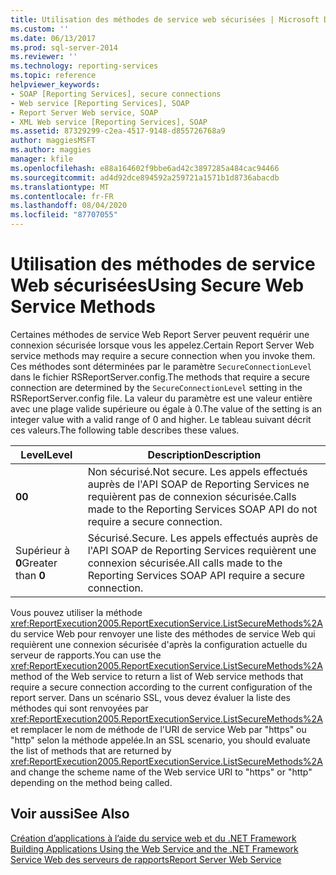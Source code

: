 ```yaml
---
title: Utilisation des méthodes de service web sécurisées | Microsoft Docs
ms.custom: ''
ms.date: 06/13/2017
ms.prod: sql-server-2014
ms.reviewer: ''
ms.technology: reporting-services
ms.topic: reference
helpviewer_keywords:
- SOAP [Reporting Services], secure connections
- Web service [Reporting Services], SOAP
- Report Server Web service, SOAP
- XML Web service [Reporting Services], SOAP
ms.assetid: 87329299-c2ea-4517-9148-d855726768a9
author: maggiesMSFT
ms.author: maggies
manager: kfile
ms.openlocfilehash: e88a164602f9bbe6ad42c3897285a484cac94466
ms.sourcegitcommit: ad4d92dce894592a259721a1571b1d8736abacdb
ms.translationtype: MT
ms.contentlocale: fr-FR
ms.lasthandoff: 08/04/2020
ms.locfileid: "87707055"
---
```

# <a name="using-secure-web-service-methods"></a><span data-ttu-id="3045d-102">Utilisation des méthodes de service Web sécurisées</span><span class="sxs-lookup"><span data-stu-id="3045d-102">Using Secure Web Service Methods</span></span>
  <span data-ttu-id="3045d-103">Certaines méthodes de service Web Report Server peuvent requérir une connexion sécurisée lorsque vous les appelez.</span><span class="sxs-lookup"><span data-stu-id="3045d-103">Certain Report Server Web service methods may require a secure connection when you invoke them.</span></span> <span data-ttu-id="3045d-104">Ces méthodes sont déterminées par le paramètre `SecureConnectionLevel` dans le fichier RSReportServer.config.</span><span class="sxs-lookup"><span data-stu-id="3045d-104">The methods that require a secure connection are determined by the `SecureConnectionLevel` setting in the RSReportServer.config file.</span></span> <span data-ttu-id="3045d-105">La valeur du paramètre est une valeur entière avec une plage valide supérieure ou égale à 0.</span><span class="sxs-lookup"><span data-stu-id="3045d-105">The value of the setting is an integer value with a valid range of 0 and higher.</span></span> <span data-ttu-id="3045d-106">Le tableau suivant décrit ces valeurs.</span><span class="sxs-lookup"><span data-stu-id="3045d-106">The following table describes these values.</span></span>  
  
|<span data-ttu-id="3045d-107">Level</span><span class="sxs-lookup"><span data-stu-id="3045d-107">Level</span></span>|<span data-ttu-id="3045d-108">Description</span><span class="sxs-lookup"><span data-stu-id="3045d-108">Description</span></span>|  
|-----------|-----------------|  
|<span data-ttu-id="3045d-109">**0**</span><span class="sxs-lookup"><span data-stu-id="3045d-109">**0**</span></span>|<span data-ttu-id="3045d-110">Non sécurisé.</span><span class="sxs-lookup"><span data-stu-id="3045d-110">Not secure.</span></span> <span data-ttu-id="3045d-111">Les appels effectués auprès de l'API SOAP de Reporting Services ne requièrent pas de connexion sécurisée.</span><span class="sxs-lookup"><span data-stu-id="3045d-111">Calls made to the Reporting Services SOAP API do not require a secure connection.</span></span>|  
|<span data-ttu-id="3045d-112">Supérieur à **0**</span><span class="sxs-lookup"><span data-stu-id="3045d-112">Greater than **0**</span></span>|<span data-ttu-id="3045d-113">Sécurisé.</span><span class="sxs-lookup"><span data-stu-id="3045d-113">Secure.</span></span> <span data-ttu-id="3045d-114">Les appels effectués auprès de l'API SOAP de Reporting Services requièrent une connexion sécurisée.</span><span class="sxs-lookup"><span data-stu-id="3045d-114">All calls made to the Reporting Services SOAP API require a secure connection.</span></span>|  
  
 <span data-ttu-id="3045d-115">Vous pouvez utiliser la méthode <xref:ReportExecution2005.ReportExecutionService.ListSecureMethods%2A> du service Web pour renvoyer une liste des méthodes de service Web qui requièrent une connexion sécurisée d'après la configuration actuelle du serveur de rapports.</span><span class="sxs-lookup"><span data-stu-id="3045d-115">You can use the <xref:ReportExecution2005.ReportExecutionService.ListSecureMethods%2A> method of the Web service to return a list of Web service methods that require a secure connection according to the current configuration of the report server.</span></span> <span data-ttu-id="3045d-116">Dans un scénario SSL, vous devez évaluer la liste des méthodes qui sont renvoyées par <xref:ReportExecution2005.ReportExecutionService.ListSecureMethods%2A> et remplacer le nom de méthode de l'URI de service Web par "https" ou "http" selon la méthode appelée.</span><span class="sxs-lookup"><span data-stu-id="3045d-116">In an SSL scenario, you should evaluate the list of methods that are returned by <xref:ReportExecution2005.ReportExecutionService.ListSecureMethods%2A> and change the scheme name of the Web service URI to "https" or "http" depending on the method being called.</span></span>  
  
## <a name="see-also"></a><span data-ttu-id="3045d-117">Voir aussi</span><span class="sxs-lookup"><span data-stu-id="3045d-117">See Also</span></span>  
 <span data-ttu-id="3045d-118">[Création d’applications à l’aide du service web et du .NET Framework](building-applications-using-the-web-service-and-the-net-framework.md) </span><span class="sxs-lookup"><span data-stu-id="3045d-118">[Building Applications Using the Web Service and the .NET Framework](building-applications-using-the-web-service-and-the-net-framework.md) </span></span>  
 [<span data-ttu-id="3045d-119">Service Web des serveurs de rapports</span><span class="sxs-lookup"><span data-stu-id="3045d-119">Report Server Web Service</span></span>](../report-server-web-service.md)  
  
  
